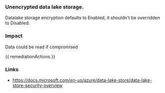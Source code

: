 
### Unencrypted data lake storage.

Datalake storage encryption defaults to Enabled, it shouldn't be overridden to Disabled.

### Impact
Data could be read if compromised

<!-- DO NOT CHANGE -->
{{ remediationActions }}

### Links
- https://docs.microsoft.com/en-us/azure/data-lake-store/data-lake-store-security-overview
        